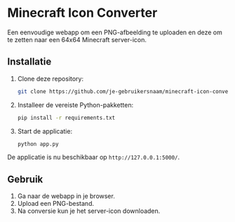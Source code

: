 # Minecraft Icon Converter

Een eenvoudige webapp om een PNG-afbeelding te uploaden en deze om te zetten naar een 64x64 Minecraft server-icon.

## Installatie

1. Clone deze repository:
    ```bash
    git clone https://github.com/je-gebruikersnaam/minecraft-icon-converter.git
    ```

2. Installeer de vereiste Python-pakketten:
    ```bash
    pip install -r requirements.txt
    ```

3. Start de applicatie:
    ```bash
    python app.py
    ```

De applicatie is nu beschikbaar op `http://127.0.0.1:5000/`.

## Gebruik

1. Ga naar de webapp in je browser.
2. Upload een PNG-bestand.
3. Na conversie kun je het server-icon downloaden.
